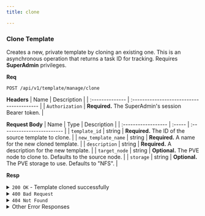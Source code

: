 ```yaml
---
title: clone

---
```


### Clone Template

Creates a new, private template by cloning an existing one. This is an asynchronous operation that returns a task ID for tracking. Requires **SuperAdmin** privileges.

**Req**
```
POST /api/v1/template/manage/clone
```

**Headers**
| Name            | Description                               |
| :-------------- | :---------------------------------------- |
| `Authorization` | **Required.** The SuperAdmin's session Bearer token. |

**Request Body**
| Name                | Type   | Description                |
| :------------------ | :----- | :------------------------- |
| `template_id`       | string | **Required.** The ID of the source template to clone. |
| `new_template_name` | string | **Required.** A name for the new cloned template. |
| `description`       | string | **Required.** A description for the new template. |
| `target_node`       | string | **Optional.** The PVE node to clone to. Defaults to the source node. |
| `storage`           | string | **Optional.** The PVE storage to use. Defaults to "NFS". |

**Resp**
<details>
<summary><code>200 OK</code> - Template cloned successfully</summary>
This response indicates the cloning process has started. The status should be tracked using the returned `task_id`.

```json
{
  "code": 200,
  "message": "Template cloned successfully",
  "data": {
    "template_id": "60d0fe4f5311236168a109e3",
    "task_id": "clone-template-60d...-167..."
  }
}
```
</details>

<details>
<summary><code>400 Bad Request</code></summary>
    
Possible `message` values:
* `"Missing required fields: template_id, new_template_name, description"`
* `"Invalid template name: ..."`
```json
{ "code": 400, "message": "...", "data": null }
```
</details>

<details>
<summary><code>404 Not Found</code></summary>
    
```json
{ "code": 404, "message": "Source template not found", "data": null }
```
</details>

<details>
<summary>Other Error Responses</summary>
    
Also supports `401/403 Unauthorized` and `500 Internal Server Error` for PVE API or task creation failures.
</details>